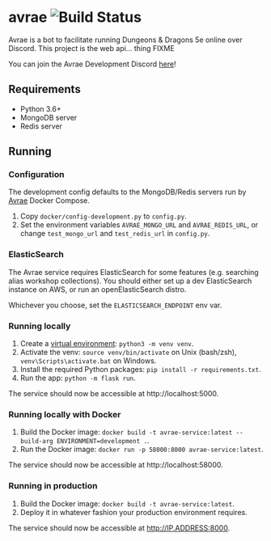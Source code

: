 # avrae ![Build Status](https://github.com/avrae/avrae-service/workflows/Build/badge.svg)

Avrae is a bot to facilitate running Dungeons & Dragons 5e online over Discord. This project is the web api... thing FIXME

You can join the Avrae Development Discord [here](https://discord.gg/pQbd4s6)!

## Requirements

- Python 3.6+
- MongoDB server
- Redis server

## Running

### Configuration

The development config defaults to the MongoDB/Redis servers run by [Avrae](https://github.com/avrae/avrae) Docker Compose.

1. Copy `docker/config-development.py` to `config.py`.
2. Set the environment variables `AVRAE_MONGO_URL` and `AVRAE_REDIS_URL`, or change `test_mongo_url` and `test_redis_url` in `config.py`. 

### ElasticSearch

The Avrae service requires ElasticSearch for some features (e.g. searching alias workshop collections). You
should either set up a dev ElasticSearch instance on AWS, or run an openElasticSearch distro.

Whichever you choose, set the `ELASTICSEARCH_ENDPOINT` env var.

### Running locally

1. Create a [virtual environment](https://docs.python.org/3/library/venv.html): `python3 -m venv venv`.
2. Activate the venv: `source venv/bin/activate` on Unix (bash/zsh), `venv\Scripts\activate.bat` on Windows.
3. Install the required Python packages: `pip install -r requirements.txt`.
4. Run the app: `python -m flask run`.

The service should now be accessible at http://localhost:5000.

### Running locally with Docker

1. Build the Docker image: `docker build -t avrae-service:latest --build-arg ENVIRONMENT=development .`.
2. Run the Docker image: `docker run -p 58000:8000 avrae-service:latest`.

The service should now be accessible at http://localhost:58000.

### Running in production

1. Build the Docker image: `docker build -t avrae-service:latest`.
2. Deploy it in whatever fashion your production environment requires.

The service should now be accessible at http://IP.ADDRESS:8000.
 